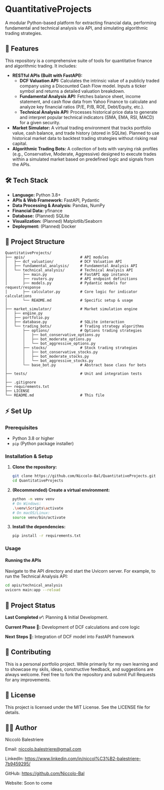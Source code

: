 # QuantitativeProjects

A modular Python-based platform for extracting financial data, performing fundamental and technical analysis via API, and simulating algorithmic trading strategies.

## 🚀 Features

This repository is a comprehensive suite of tools for quantitative finance and algorithmic trading. It includes:

*   **RESTful APIs (Built with FastAPI):**
    *   **DCF Valuation API:** Calculates the intrinsic value of a publicly traded company using a Discounted Cash Flow model. Inputs a ticker symbol and returns a detailed valuation breakdown.
    *   **Fundamental Analysis API:** Fetches balance sheet, income statement, and cash flow data from Yahoo Finance to calculate and analyze key financial ratios (P/E, P/B, ROE, Debt/Equity, etc.).
    *   **Technical Analysis API:** Processes historical price data to generate and interpret popular technical indicators (SMA, EMA, RSI, MACD) for a given security.
*   **Market Simulator:** A virtual trading environment that tracks portfolio value, cash balance, and trade history (stored in SQLite). Planned to use historical market data to backtest trading strategies without risking real capital.
*   **Algorithmic Trading Bots:** A collection of bots with varying risk profiles (e.g., Conservative, Moderate, Aggressive) designed to execute trades within a simulated market based on predefined logic and signals from the APIs.

## 🛠️ Tech Stack

*   **Language:** Python 3.8+
*   **APIs & Web Framework:** FastAPI, Pydantic
*   **Data Processing & Analysis:** Pandas, NumPy
*   **Financial Data:** yfinance
*   **Database:** (Planned) SQLite
*   **Visualization:** (Planned) Matplotlib/Seaborn
*   **Deployment:** (Planned) Docker


## 📁 Project Structure


```text
QuantitativeProjects/
├── apis/                         # API modules
│   ├── dcf_valuation/            # DCF Valuation API
│   ├── fundamental_analysis/     # Fundamental Analysis API
│   └── technical_analysis/       # Technical Analysis API
│       ├── main.py               # FastAPI app instance
│       ├── routers.py            # API endpoint definitions
│       ├── models.py             # Pydantic models for request/response
│       ├── calculator.py         # Core logic for indicator calculations
│       └── README.md             # Specific setup & usage
│
├── market_simulator/             # Market simulation engine
│   ├── engine.py
│   ├── portfolio.py
│   ├── database.py               # SQLite interaction
│   └── trading_bots/             # Trading strategy algorithms
│       ├── options/              # Options trading strategies
│       │   ├── bot_conservative_options.py
│       │   ├── bot_moderate_options.py
│       │   └── bot_aggressive_options.py
│       ├── stocks/               # Stock trading strategies
│       │   ├── bot_conservative_stocks.py
│       │   ├── bot_moderate_stocks.py
│       │   └── bot_aggressive_stocks.py
│       └── base_bot.py           # Abstract base class for bots
│
├── tests/                        # Unit and integration tests
│
├── .gitignore
├── requirements.txt
├── LICENSE
└── README.md                     # This file
```

## ⚡ Set Up

### Prerequisites
- Python 3.8 or higher
- `pip` (Python package installer)

### Installation & Setup

1.  **Clone the repository:**
    ```bash
    git clone https://github.com/Niccolo-Bal/QuantitativeProjects.git
    cd QuantitativeProjects
    ```

2.  **(Recommended) Create a virtual environment:**
    ```bash
    python -m venv venv
    # On Windows:
    .\venv\Scripts\activate
    # On macOS/Linux:
    source venv/bin/activate
    ```

3.  **Install the dependencies:**
    ```bash
    pip install -r requirements.txt
    ```

### Usage

#### Running the APIs
Navigate to the API directory and start the Uvicorn server. For example, to run the Technical Analysis API:

```bash
cd apis/technical_analysis
uvicorn main:app --reload
```
## 📌 Project Status

__Last Completed ✅:__ Planning & Initial Development.

__Current Phase 🚧:__ Development of DCF calculations and core logic

__Next Steps 📝:__ Integration of DCF model into FastAPI framework

## 🤝 Contributing

This is a personal portfolio project. While primarily for my own learning and to showcase my skils, ideas, constructive feedback, and suggestions are always welcome. Feel free to fork the repository and submit Pull Requests for any improvements.

## 📜 License

This project is licensed under the MIT License. See the LICENSE file for details.

## 👨‍💻 Author

Niccolò Balestriere

Email: niccolo.balestriere@gmail.com

LinkedIn: https://www.linkedin.com/in/niccol%C3%B2-balestriere-7b9459295/

GitHub: https://github.com/Niccolo-Bal

Website: Soon to come
